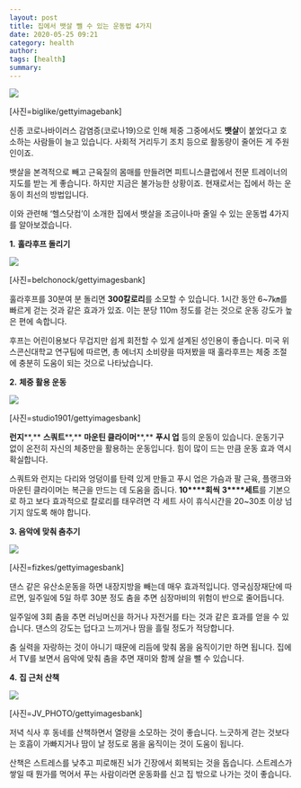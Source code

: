 ```yaml
---
layout: post
title: 집에서 뱃살 뺄 수 있는 운동법 4가지
date: 2020-05-25 09:21
category: health
author: 
tags: [health]
summary: 
---
```



[![](https://post-phinf.pstatic.net/MjAyMDA0MjBfMjA3/MDAxNTg3MzQzMDM3NDc0.HiDwzjwSHcBb9BKoJGAi3rrfdLm7AQZd4KXdrD8LRHIg.K1lwQEeoTVRL0tzZTzxBhBnL5wVX9eHK6jIUrTHWj3Yg.JPEG/biglike.jpg?type=w1200)](https://post.naver.com/viewer/postView.nhn?volumeNo=28034705&memberNo=6289885#)

[사진=biglike/gettyimagebank]

신종 코로나바이러스 감염증(코로나19)으로 인해 체중 그중에서도  **뱃살**이 붙었다고 호소하는 사람들이 늘고 있습니다. 사회적 거리두기 조치 등으로 활동량이 줄어든 게 주원인이죠.  
  
뱃살을 본격적으로 빼고 근육질의 몸매를 만들려면 피트니스클럽에서 전문 트레이너의 지도를 받는 게 좋습니다. 하지만 지금은 불가능한 상황이죠. 현재로서는 집에서 하는 운동이 최선의 방법입니다.  
  
이와 관련해 ‘헬스닷컴’이 소개한 집에서 뱃살을 조금이나마 줄일 수 있는 운동법 4가지를 알아보겠습니다.  
  
  
  
**1.** **훌라후프 돌리기**  

[![](https://post-phinf.pstatic.net/MjAyMDA0MjBfMTgw/MDAxNTg3MzQzMDYwMDc0.aLz8CgQgOF_5Ygb3yCNPfoNmUQ_SRyZ1Mm9bTt5CCjgg.jhZIViNSQVtbgKXWqis1Ds3OWGxZwOSOYN1Sws74c1og.JPEG/gettyimages-507876573.jpg?type=w1200)](https://post.naver.com/viewer/postView.nhn?volumeNo=28034705&memberNo=6289885#)

[사진=belchonock/gettyimagesbank]

훌라후프를 30분여 분 돌리면  **300****칼****로리**를 소모할 수 있습니다. 1시간 동안 6~7㎞를 빠르게 걷는 것과 같은 효과가 있죠. 이는 분당 110m 정도를 걷는 것으로 운동 강도가 높은 편에 속합니다.  
  
후프는 어린이용보다 무겁지만 쉽게 회전할 수 있게 설계된 성인용이 좋습니다. 미국 위스콘신대학교 연구팀에 따르면, 총 에너지 소비량을 따져봤을 때 훌라후프는 체중 조절에 충분히 도움이 되는 것으로 나타났습니다.  
  
  
**2.** **체중 활용 운동**  

[![](https://post-phinf.pstatic.net/MjAyMDA0MjBfMzYg/MDAxNTg3MzQzMDk3NjUw.iXb860BtENXG900zDfQEOMp0Axc1UE23QSrgMMG23C8g.K734RTrsiMlj-wOjxbp4FQtShOxv6JLM5DaquSF9yJgg.JPEG/studio1901.jpg?type=w1200)](https://post.naver.com/viewer/postView.nhn?volumeNo=28034705&memberNo=6289885#)

[사진=studio1901/gettyimagesbank]

**런지****,** **스쿼트****,** **마운틴 클라이머****,** **푸시 업**  등의 운동이 있습니다. 운동기구 없이 온전히 자신의 체중만을 활용하는 운동입니다. 힘이 많이 드는 만큼 운동 효과 역시 확실합니다.  
  
스쿼트와 런지는 다리와 엉덩이를 탄력 있게 만들고 푸시 업은 가슴과 팔 근육, 플랭크와 마운틴 클라이머는 복근을 만드는 데 도움을 줍니다.  **10****회씩** **3****세트**를 기본으로 하고 보다 효과적으로 칼로리를 태우려면 각 세트 사이 휴식시간을 20~30초 이상 넘기지 않도록 해야 합니다.  
  
  
**3. 음악에 맞춰 춤추기**  

[![](https://post-phinf.pstatic.net/MjAyMDA0MjBfMjk5/MDAxNTg3MzQzNDg0MzA1.XiO2A2jZsxYN94FOPR8YIzSlNrt_GjM40DAcZYdWug4g.xjepfKgfU27bxqPSgTKOHlOQnIJiICFxfJFKjqo2GuQg.JPEG/fizkes_2.jpg?type=w1200)](https://post.naver.com/viewer/postView.nhn?volumeNo=28034705&memberNo=6289885#)

[사진=fizkes/gettyimagesbank]

댄스 같은 유산소운동을 하면 내장지방을 빼는데 매우 효과적입니다. 영국심장재단에 따르면, 일주일에 5일 하루 30분 정도 춤을 추면 심장마비의 위험이 반으로 줄어듭니다.  
  
일주일에 3회 춤을 추면 러닝머신을 하거나 자전거를 타는 것과 같은 효과를 얻을 수 있습니다. 댄스의 강도는 덥다고 느끼거나 땀을 흘릴 정도가 적당합니다.  
  
춤 실력을 자랑하는 것이 아니기 때문에 리듬에 맞춰 몸을 움직이기만 하면 됩니다. 집에서 TV를 보면서 음악에 맞춰 춤을 추면 재미와 함께 살을 뺄 수 있습니다.  
  
  
**4.** **집 근처 산책**  

[![](https://post-phinf.pstatic.net/MjAyMDA0MjBfMTc4/MDAxNTg3MzQ2MzAxNTQx.3ngH_XY0K6Ns18sl1VUtSWqLt8ulXggDprM4-YB-3Fcg.NwteOXJcINsLdTvYyTW0NF73sDe43U2Hz5J3HTgBZ9Yg.JPEG/JV_PHOTO.jpg?type=w1200)](https://post.naver.com/viewer/postView.nhn?volumeNo=28034705&memberNo=6289885#)

[사진=JV_PHOTO/gettyimagesbank]

저녁 식사 후 동네를 산책하면서 열량을 소모하는 것이 좋습니다. 느긋하게 걷는 것보다는 호흡이 가빠지거나 땀이 날 정도로 몸을 움직이는 것이 도움이 됩니다.  
  
산책은 스트레스를 낮추고 피로해진 뇌가 긴장에서 회복되는 것을 돕습니다. 스트레스가 쌓일 때 뭔가를 먹어서 푸는 사람이라면 운동화를 신고 집 밖으로 나가는 것이 좋습니다.